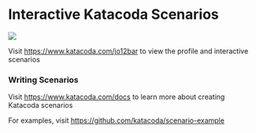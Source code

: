 # Interactive Katacoda Scenarios

[![](http://shields.katacoda.com/katacoda/jo12bar/count.svg)](https://www.katacoda.com/jo12bar "Get your profile on Katacoda.com")

Visit https://www.katacoda.com/jo12bar to view the profile and interactive scenarios

### Writing Scenarios
Visit https://www.katacoda.com/docs to learn more about creating Katacoda scenarios

For examples, visit https://github.com/katacoda/scenario-example
